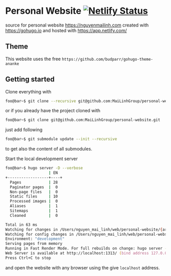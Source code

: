 # Personal Website [![Netlify Status](https://api.netlify.com/api/v1/badges/57ad793c-ff93-417a-9fea-4637204f2f12/deploy-status)](https://app.netlify.com/sites/unruffled-nightingale-5678c2/deploys)
source for personal website https://nguyenmailinh.com created with https://gohugo.io and hosted with https://app.netlify.com/

## Theme

This website uses the free `https://github.com/budparr/gohugo-theme-ananke`

## Getting started

Clone everything with

```zsh
foo@bar~$ git clone --recursive git@github.com:MaiLinhGroup/personal-website.git
```

or if you already have the project cloned with

```zsh
foo@bar~$ git clone git@github.com:MaiLinhGroup/personal-website.git
```

just add following

```zsh
foo@bar~$ git submodule update --init --recursive
```
to get also the content of all submodules.

Start the local development server

```zsh
foo@bar~$ hugo server -D --verbose
                   | EN
+------------------+----+
  Pages            | 28
  Paginator pages  |  0
  Non-page files   |  0
  Static files     | 10
  Processed images |  0
  Aliases          |  1
  Sitemaps         |  1
  Cleaned          |  0

Total in 63 ms
Watching for changes in /Users/nguyen_mai_linh/web/personal-website/{archetypes,content,layouts,static,themes}
Watching for config changes in /Users/nguyen_mai_linh/web/personal-website/config.toml
Environment: "development"
Serving pages from memory
Running in Fast Render Mode. For full rebuilds on change: hugo server --disableFastRender
Web Server is available at http://localhost:1313/ (bind address 127.0.0.1)
Press Ctrl+C to stop
```
and open the website with any browser using the give `localhost` address.